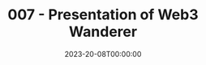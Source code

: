 ---
title: '007 - Presentation of Web3 Wanderer'
date: 2023-20-08T00:00:00
weight: 993
draft: false
description: Discover Web3 Wanderer, a tool to discover and schedule your conference journey.
Params:
  - ShowBreadCrumbs: true
  - ShowPostNavLinks: true
tags:
  - Web3 Communities
  - My Project
---